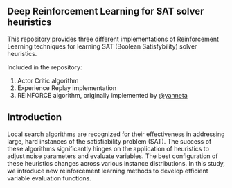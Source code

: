 **Deep Reinforcement Learning for SAT solver heuristics**
----
This repository provides three different implementations of Reinforcement Learning techniques for learning SAT (Boolean Satisfybility) solver heuristics.

Included in the repository:
  1. Actor Critic algorithm
  2. Experience Replay implementation
  3. REINFORCE algorithm, originally implemented by [@yanneta](https://github.com/yanneta)

**Introduction**
---
Local search algorithms are recognized for their effectiveness in addressing large, hard instances of the satisfiability problem (SAT). The success of these algorithms significantly hinges on the application of heuristics to adjust noise parameters and evaluate variables. The best configuration of these heuristics changes across various instance distributions. In this study, we introduce new reinforcement learning methods to develop efficient variable evaluation functions.
